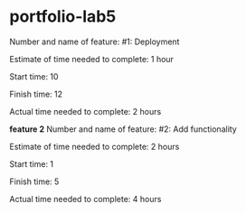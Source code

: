 # portfolio-lab5

Number and name of feature: #1: Deployment

Estimate of time needed to complete: 1 hour

Start time: 10

Finish time: 12

Actual time needed to complete: 2 hours

**feature 2**
Number and name of feature: #2: Add functionality

Estimate of time needed to complete: 2 hours

Start time: 1

Finish time: 5

Actual time needed to complete: 4 hours